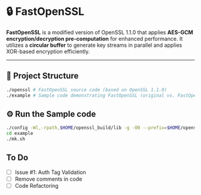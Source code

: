 # 🔒 FastOpenSSL

**FastOpenSSL** is a modified version of OpenSSL 1.1.0 that applies **AES-GCM encryption/decryption pre-computation** for enhanced performance.
It utilizes a **circular buffer** to generate key streams in parallel and applies XOR-based encryption efficiently.

---

## 📁 Project Structure

```bash
./openssl # FastOpenSSL source code (based on OpenSSL 1.1.0)
./example # Sample code demonstrating FastOpenSSL (original vs. FastOpenSSL)
```

## ⚙️ Run the Sample code
```bash
./config -Wl,-rpath,$HOME/openssl_build/lib -g -O0 --prefix=$HOME/openssl_build
cd example
./mk.sh
```

## To Do
- [ ] Issue #1: Auth Tag Validation   
- [ ] Remove comments in code  
- [ ] Code Refactoring  
